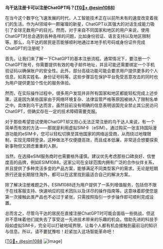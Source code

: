 **乌干达注册卡可以注册ChatGPT吗？[[TG💪+ @esim1088](https://t.me/s/esim1088)]**

在当今这个数字化飞速发展的时代，人工智能技术正在以前所未有的速度改变着我们的生活。作为AI领域中一颗璀璨的新星，ChatGPT以其强大的对话生成能力吸引了全球无数用户的目光。然而，对于来自不同国家和地区的用户来说，使用ChatGPT时总会遇到各种各样的问题，比如身份验证、语言支持以及地区限制等。那么，乌干达的居民是否能够顺利地通过本地手机号码或身份证件完成ChatGPT的注册呢？

首先，让我们来了解一下ChatGPT的基本注册流程。通常情况下，要注册一个ChatGPT账号，你需要提供有效的电子邮件地址，并且可能还需要绑定一个手机验证码以确保账户的安全性。此外，部分高级功能可能会要求用户提供更多的个人信息，如真实姓名、身份证号码等。这些步骤旨在保护平台免受恶意攻击的同时也为用户提供更加个性化的服务体验。

然而，在实际操作过程中，很多用户发现并非所有国家和地区都能轻松完成上述步骤。这是因为某些国家由于网络环境复杂、法律监管严格等原因被纳入了限制名单之中。具体到乌干达而言，虽然目前没有明确的信息表明该国完全禁止其公民访问ChatGPT，但确实存在一定的技术障碍需要克服。

对于那些希望尝试使用ChatGPT却又担心无法正常注册的乌干达人来说，有一个简单而有效的方法——那就是利用虚拟SIM卡（eSIM）。通过购买一张支持国际漫游功能的eSIM卡，您可以轻松切换至其他国家的网络运营商，从而绕过地理限制，实现无障碍登录。这种做法不仅便捷高效，而且成本低廉，非常适合想要探索新事物但又顾虑重重的人群。

当然，在选择eSIM服务商时也需要格外谨慎。建议优先考虑那些口碑良好、信誉度高的品牌，例如ESIM1088。这家公司在全球范围内拥有广泛的合作伙伴关系，并且提供了多种灵活多变的产品方案，能够满足不同类型客户的需求。无论是短期旅行还是长期居住海外，都可以在这里找到最适合自己的解决方案。

除了解决注册难题之外，ESIM1088还为用户提供了一系列增值服务，包括但不限于在线客服支持、快速响应的技术团队以及详尽的操作指南等。这意味着即使您是第一次接触此类产品也不必过于紧张，只需按照指引一步步操作即可顺利完成设置。

总而言之，尽管乌干达的居民在直接注册ChatGPT时可能会面临一些挑战，但这并不意味着他们就失去了享受这一先进技术带来的乐趣的机会。借助先进的科技手段如虚拟SIM卡，完全可以打破地域界限，让每个人都有机会接触到最前沿的知识与信息。所以，请不要犹豫啦！赶紧加入这场智能革命吧！

[[TG💪+ @esim1088](https://t.me/s/esim1088) ![Image](https://i.postimg.cc/4NQfJmqS/Snipaste-2025-05-13-00-14-12.png)]